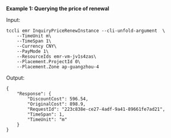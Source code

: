 **Example 1: Querying the price of renewal**



Input: 

```
tccli emr InquiryPriceRenewInstance --cli-unfold-argument  \
    --TimeUnit m\
    --TimeSpan 1\
    --Currency CNY\
    --PayMode 1\
    --ResourceIds emr-vm-jv1s4zas\
    --Placement.ProjectId 0\
    --Placement.Zone ap-guangzhou-4
```

Output: 
```
{
    "Response": {
        "DiscountCost": 596.54,
        "OriginalCost": 898.9,
        "RequestId": "223c838e-ce27-4adf-9a41-89661fe7ad21",
        "TimeSpan": 1,
        "TimeUnit": "m"
    }
}
```

